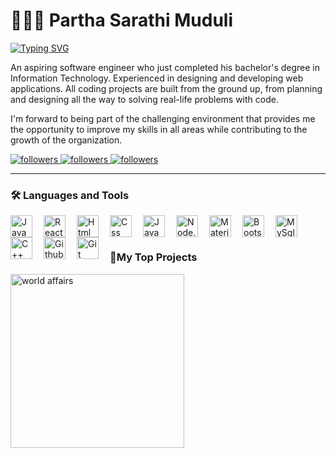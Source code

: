# 👨🏻‍💻 Partha Sarathi Muduli

[![Typing SVG](https://readme-typing-svg.demolab.com?font=Fira+Code&weight=600&size=23&duration=2000&pause=1000&color=8868F7&width=435&lines=Aspiring+Software+Engineer;Web+Developer;Gamer;Video+Editor)](https://git.io/typing-svg)

An aspiring software engineer who just completed his bachelor's degree in Information Technology.
Experienced in designing and developing web applications. All coding projects are built from the ground up, from planning and designing all the way to solving real-life problems with code.

I'm forward to being part of the challenging environment that provides me the opportunity to improve my skills in all areas while contributing to the growth of the organization.

<p align="left">
        <!-- <a href="https://github.com/partha7978?tab=repositories&sort=stargazers">
         <img alt="total stars" title="Total stars on GitHub" src="https://custom-icon-badges.demolab.com/github/stars/partha7978?color=6A4DFF&style=for-the-badge&labelColor=6A4DFF&logo=star"/>
        </a>
        <a href="https://github.com/partha7978?tab=followers">
         <img alt="followers" title="Follow me on Github" src="https://custom-icon-badges.demolab.com/github/followers/partha7978?color=FF7070&labelColor=FF7070&style=for-the-badge&logo=person-add&label=Follow&logoColor=white"/> -->
        </a>
        <a href="mailto:parthasarathimuduli10@gmail.com">
         <img alt="followers" title="Send an email" src="https://custom-icon-badges.demolab.com/badge/Email-orange?style=for-the-badge&logo=gmail1&logoColor=white&labelColor=FF2929 &color=FF2929 "/>
        </a>
        <a href="https://www.linkedin.com/in/partha-sarathi-muduli-1738921b9/">
         <img alt="followers" title="Linkedin" src="https://custom-icon-badges.demolab.com/badge/Linkedin-orange?style=for-the-badge&logo=linkedin&logoColor=white&labelColor=3898FF&color=3898FF"/>
        </a>
        <a href="https://www.instagram.com/parth.a___/">
         <img alt="followers" title="Instagram" src="https://custom-icon-badges.demolab.com/badge/Instagram-orange?style=for-the-badge&logo=instagram&logoColor=white&labelColor=FF149D&color=FF149D"/>
        </a>
</p>

---

### 🛠️ Languages and Tools

<img align="left" alt="Java" width="35px" style="padding-right:15px;"  src="https://cdn.jsdelivr.net/gh/devicons/devicon/icons/java/java-original.svg"/>

<img align="left" alt="React" width="35px" style="padding-right:15px;"  src="https://cdn.jsdelivr.net/gh/devicons/devicon/icons/react/react-original.svg" />     

<img align="left" alt="Html" width="35px" style="padding-right:15px;"  src="https://cdn.jsdelivr.net/gh/devicons/devicon/icons/html5/html5-original.svg" />

<img align="left" alt="Css" width="35px" style="padding-right:15px;"  src="https://cdn.jsdelivr.net/gh/devicons/devicon/icons/css3/css3-original.svg" />

<img align="left" alt="JavaScript" width="35px" style="padding-right:15px;"  src="https://cdn.jsdelivr.net/gh/devicons/devicon/icons/javascript/javascript-original.svg" />

<img align="left" alt="Node.js" width="35px" style="padding-right:15px;" src="https://cdn.jsdelivr.net/gh/devicons/devicon/icons/nodejs/nodejs-original.svg" />
          
<img align="left" alt="Material UI" width="35px" style="padding-right:15px;"  src="https://cdn.jsdelivr.net/gh/devicons/devicon/icons/materialui/materialui-original.svg" />

<img align="left" alt="Bootstrap" width="35px" style="padding-right:15px;"  src="https://cdn.jsdelivr.net/gh/devicons/devicon/icons/bootstrap/bootstrap-original.svg" />

<img align="left" alt="MySql" width="35px" style="padding-right:15px;"  src="https://cdn.jsdelivr.net/gh/devicons/devicon/icons/mysql/mysql-original-wordmark.svg" />

<img align="left" alt="C++" width="35px" style="padding-right:15px;" src="https://cdn.jsdelivr.net/gh/devicons/devicon/icons/cplusplus/cplusplus-original.svg" />
          
<img align="left" alt="Github" width="35px" style="padding-right:15px;"  src="https://cdn.jsdelivr.net/gh/devicons/devicon/icons/github/github-original.svg" />

<img align="left" alt="Git" width="35px" style="padding-right:15px;"  src="https://cdn.jsdelivr.net/gh/devicons/devicon/icons/git/git-original.svg" />

<br/>
<br/>

### 📘My Top Projects    

<p align="left">
    <a href="https://github.com/partha7978/world-affairs"><img width="278" src="https://denvercoder1-github-readme-stats.vercel.app/api/pin/?username=partha7978&repo=world-affairs&theme=react&bg_color=1F222E&title_color=F85D7F&hide_border=true&icon_color=F8D866&show_icons=false" alt="world affairs"></a>
</p>
